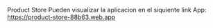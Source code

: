 Product Store
Pueden visualizar la aplicacion en el siquiente link
App: https://product-store-88b63.web.app
